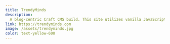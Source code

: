 ```yaml
---
title: TrendyMinds
description:
  A blog-centric Craft CMS build. This site utilizes vanilla JavaScript, React, and a few other tools to highlight the skillset of my current employer!
link: https://trendyminds.com
image: /assets/trendyminds.jpg
color: text-yellow-600
---
```

